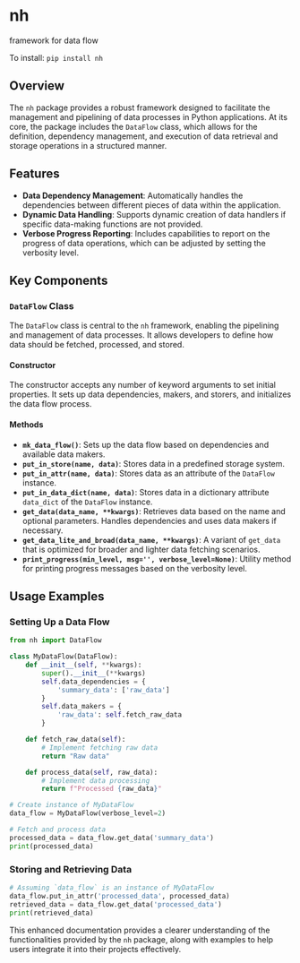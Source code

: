# nh
framework for data flow

To install:	```pip install nh```

## Overview
The `nh` package provides a robust framework designed to facilitate the management and pipelining of data processes in Python applications. At its core, the package includes the `DataFlow` class, which allows for the definition, dependency management, and execution of data retrieval and storage operations in a structured manner.

## Features
- **Data Dependency Management**: Automatically handles the dependencies between different pieces of data within the application.
- **Dynamic Data Handling**: Supports dynamic creation of data handlers if specific data-making functions are not provided.
- **Verbose Progress Reporting**: Includes capabilities to report on the progress of data operations, which can be adjusted by setting the verbosity level.

## Key Components
### `DataFlow` Class
The `DataFlow` class is central to the `nh` framework, enabling the pipelining and management of data processes. It allows developers to define how data should be fetched, processed, and stored.

#### Constructor
The constructor accepts any number of keyword arguments to set initial properties. It sets up data dependencies, makers, and storers, and initializes the data flow process.

#### Methods
- **`mk_data_flow()`**: Sets up the data flow based on dependencies and available data makers.
- **`put_in_store(name, data)`**: Stores data in a predefined storage system.
- **`put_in_attr(name, data)`**: Stores data as an attribute of the `DataFlow` instance.
- **`put_in_data_dict(name, data)`**: Stores data in a dictionary attribute `data_dict` of the `DataFlow` instance.
- **`get_data(data_name, **kwargs)`**: Retrieves data based on the name and optional parameters. Handles dependencies and uses data makers if necessary.
- **`get_data_lite_and_broad(data_name, **kwargs)`**: A variant of `get_data` that is optimized for broader and lighter data fetching scenarios.
- **`print_progress(min_level, msg='', verbose_level=None)`**: Utility method for printing progress messages based on the verbosity level.

## Usage Examples

### Setting Up a Data Flow
```python
from nh import DataFlow

class MyDataFlow(DataFlow):
    def __init__(self, **kwargs):
        super().__init__(**kwargs)
        self.data_dependencies = {
            'summary_data': ['raw_data']
        }
        self.data_makers = {
            'raw_data': self.fetch_raw_data
        }

    def fetch_raw_data(self):
        # Implement fetching raw data
        return "Raw data"

    def process_data(self, raw_data):
        # Implement data processing
        return f"Processed {raw_data}"

# Create instance of MyDataFlow
data_flow = MyDataFlow(verbose_level=2)

# Fetch and process data
processed_data = data_flow.get_data('summary_data')
print(processed_data)
```

### Storing and Retrieving Data
```python
# Assuming `data_flow` is an instance of MyDataFlow
data_flow.put_in_attr('processed_data', processed_data)
retrieved_data = data_flow.get_data('processed_data')
print(retrieved_data)
```

This enhanced documentation provides a clearer understanding of the functionalities provided by the `nh` package, along with examples to help users integrate it into their projects effectively.
